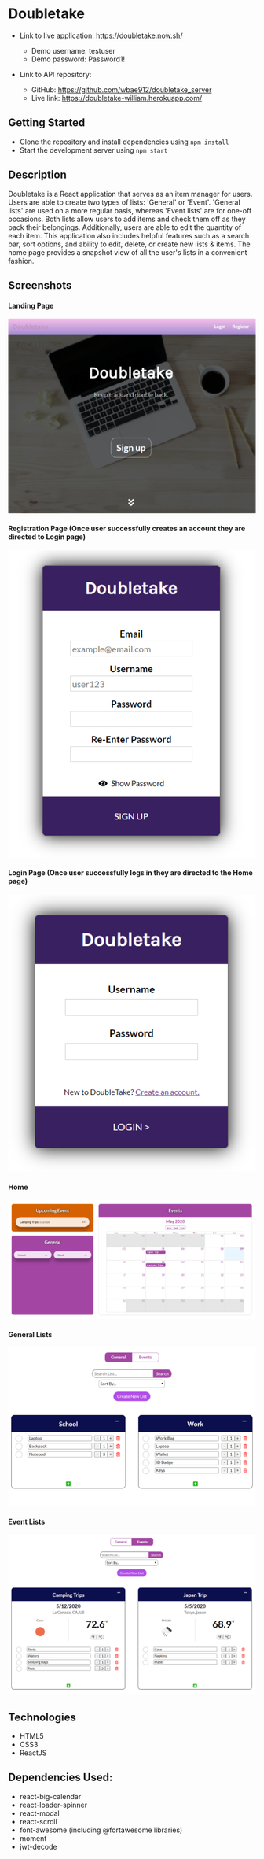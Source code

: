 # Doubletake

* Link to live application: https://doubletake.now.sh/
  * Demo username: testuser
  * Demo password: Password1!
 
* Link to API repository:
  * GitHub: https://github.com/wbae912/doubletake_server
  * Live link: https://doubletake-william.herokuapp.com/
  
  
## Getting Started
* Clone the repository and install dependencies using ```npm install```
* Start the development server using ```npm start```
  
  
## Description
Doubletake is a React application that serves as an item manager for users. Users are able to create two types of lists: 'General' or 'Event'. 'General lists' are used on a more regular basis, whereas 'Event lists' are for one-off occasions. Both lists allow users to add items and check them off as they pack their belongings. Additionally, users are able to edit the quantity of each item. This application also includes helpful features such as a search bar, sort options, and ability to edit, delete, or create new lists & items. The home page provides a snapshot view of all the user's lists in a convenient fashion.


## Screenshots
#### Landing Page
![](public/images/LandingPage.PNG)

#### Registration Page (Once user successfully creates an account they are directed to Login page)
![](public/images/Registration.PNG)

#### Login Page (Once user successfully logs in they are directed to the Home page)
![](public/images/Login.PNG)

#### Home
![](public/images/Home.PNG)

#### General Lists
![](public/images/General.PNG)

#### Event Lists
![](public/images/Event.PNG)


## Technologies
* HTML5
* CSS3
* ReactJS

## Dependencies Used:
* react-big-calendar
* react-loader-spinner
* react-modal
* react-scroll
* font-awesome (including @fortawesome libraries)
* moment
* jwt-decode
